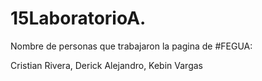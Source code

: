 # 15LaboratorioA.
Nombre de personas que trabajaron la pagina de #FEGUA:

Cristian Rivera, Derick Alejandro, Kebin Vargas

